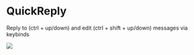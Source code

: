 # QuickReply

Reply to (ctrl + up/down) and edit (ctrl + shift + up/down) messages via keybinds

![](https://github.com/Vendicated/Roflcord/assets/55940580/df79a27a-6529-4c70-8870-3c17d3637e4f)

